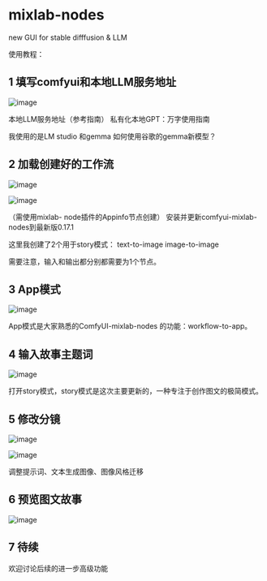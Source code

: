 # mixlab-nodes
new GUI for stable difffusion &amp; LLM

使用教程：

## 1 填写comfyui和本地LLM服务地址

![image](https://github.com/shadowcz007/mixlab-nodes/assets/12645064/361c04a8-7383-4c79-8ce0-3ffc38b56287)


本地LLM服务地址（参考指南）
私有化本地GPT：万字使用指南

我使用的是LM studio 和gemma
如何使用谷歌的gemma新模型？


## 2 加载创建好的工作流

![image](https://github.com/shadowcz007/mixlab-nodes/assets/12645064/7fabcf34-fd4c-4255-b34e-ebc088646f01)

![image](https://github.com/shadowcz007/mixlab-nodes/assets/12645064/3487858a-8a69-4701-98eb-9412e70d63f8)


（需使用mixlab- node插件的Appinfo节点创建）
安装并更新comfyui-mixlab-nodes到最新版0.17.1

这里我创建了2个用于story模式：
text-to-image
image-to-image

需要注意，输入和输出都分别都需要为1个节点。


## 3 App模式

![image](https://github.com/shadowcz007/mixlab-nodes/assets/12645064/5b0eda0c-e31e-45e7-9b1b-a700051756b8)



App模式是大家熟悉的ComfyUI-mixlab-nodes 的功能：workflow-to-app。


## 4 输入故事主题词

![image](https://github.com/shadowcz007/mixlab-nodes/assets/12645064/58b21aa7-ef44-441c-bec4-7fb80c6eccbd)

打开story模式，story模式是这次主要更新的，一种专注于创作图文的极简模式。


## 5 修改分镜

![image](https://github.com/shadowcz007/mixlab-nodes/assets/12645064/4aca874d-f989-4d85-8a8d-08c9611bc53d)

![image](https://github.com/shadowcz007/mixlab-nodes/assets/12645064/72b174f4-2ff5-4a7f-ae65-9d7f36d55811)


调整提示词、文本生成图像、图像风格迁移


## 6 预览图文故事

![image](https://github.com/shadowcz007/mixlab-nodes/assets/12645064/314b4b26-3a0a-4d66-a3b8-382f1f5ed2a5)


## 7 待续
欢迎讨论后续的进一步高级功能
